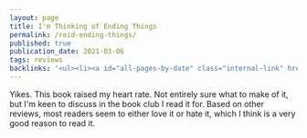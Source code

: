 ```yaml
---
layout: page
title: I'm Thinking of Ending Things
permalink: /reid-ending-things/
published: true
publication_date: 2021-03-06
tags: reviews
backlinks: '<ul><li><a id="all-pages-by-date" class="internal-link" href="/all-pages-by-date/">All pages by date</a></li><li><a id="books-published-in-2016" class="internal-link" href="/books-published-in-2016/">Published in 2016</a></li><li><a id="books-read-in-2021" class="internal-link" href="/books-read-in-2021/">Read in 2021</a></li><li><a id="books-tag-fiction" class="internal-link" href="/books-tag-fiction/">Fiction</a></li><li><a id="books-tag-thriller" class="internal-link" href="/books-tag-thriller/">Thriller</a></li><li><a id="reviews" class="internal-link" href="/reviews/">Reviews</a></li></ul>'
---
```


Yikes. This book raised my heart rate. Not entirely sure what to make of it, but I'm keen to discuss in the book club I read it for. Based on other reviews, most readers seem to either love it or hate it, which I think is a very good reason to read it.